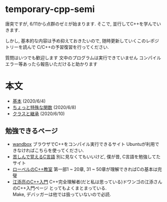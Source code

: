 # temporary-cpp-semi

唐突ですが, 6/11から点群のゼミが始まります. 
そこで, 並行してC++を学んでいきます. 

しかし, 基本的な内容は予め抑えておきたいので, 
随時更新していくこのレポジトリーを読んで
C/C++の予習復習を行ってください. 

質問はいつでも歓迎します
文中のプログラムは実行できていません
コンパイルエラー等あったら報告いただけると助かります

# 本文
- [基本](1.md) (2020/6/4)
- [ちょっと特殊な関数](2.md) (2020/6/8)
- [クラスと継承](3.md) (2020/6/10)
## 勉強できるページ
- [wandbox](https://wandbox.org)
    ブラウザでC++をコンパイル実行できるサイト
    Ubuntuが利用できなければこちらを使ってください. 
- [苦しんで覚えるC言語](https://9cguide.appspot.com)
    別に見なくてもいいけど, 僕が昔, C言語を勉強してたサイト
- [ローベルのC++教室](http://www7b.biglobe.ne.jp/~robe/cpphtml/)
    第一部1 ~ 20章, 31 ~ 50章が理解できればCの基本は完璧
- [江添亮のC++入門](https://ezoeryou.github.io/cpp-intro/)
    C++完全理解者(だと私は思っている)ドワンゴの江添さんのC++入門ページ
    とってもよくまとまっている.   
    Make, デバッガーは他では扱っていないので必読.  
